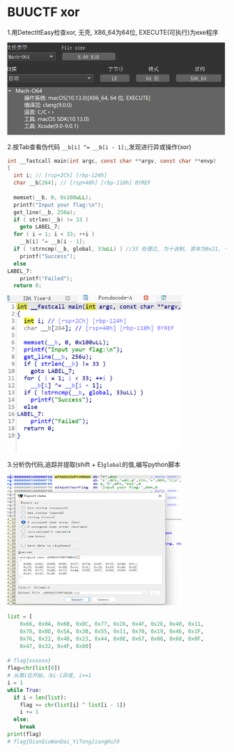 # BUUCTF xor
1.用DetectItEasy检查xor, 无壳, X86_64为64位, EXECUTE(可执行)为exe程序
    
<img src="image-1.png" width="500">

2.按Tab查看伪代码
`__b[i] ^= __b[i - 1];`,发现进行异或操作(xor)
```c
int __fastcall main(int argc, const char **argv, const char **envp)
{
  int i; // [rsp+2Ch] [rbp-124h]
  char __b[264]; // [rsp+40h] [rbp-110h] BYREF

  memset(__b, 0, 0x100uLL);
  printf("Input your flag:\n");
  get_line(__b, 256u);
  if ( strlen(__b) != 33 )
    goto LABEL_7;
  for ( i = 1; i < 33; ++i )
    __b[i] ^= __b[i - 1];
  if ( !strncmp(__b, global, 33uLL) ) //33 处理过, 为十进制, 原本为0x21, 十六进制
    printf("Success");
  else
LABEL_7:
    printf("Failed");
  return 0;
```
<img src="image.png"  width="400" />

3.分析伪代码,追踪并提取(shift + E)`global`的值,编写python脚本

<img src="image-2.png" width="400" height="300">

```python
list = [
    0x66, 0x0A, 0x6B, 0x0C, 0x77, 0x26, 0x4F, 0x2E, 0x40, 0x11, 
    0x78, 0x0D, 0x5A, 0x3B, 0x55, 0x11, 0x70, 0x19, 0x46, 0x1F, 
    0x76, 0x22, 0x4D, 0x23, 0x44, 0x0E, 0x67, 0x06, 0x68, 0x0F, 
    0x47, 0x32, 0x4F, 0x00]

# flag{xxxxxx}
flag=chr(list[0])
# 从第i位开始，与i-1异或, i>=1
i = 1
while True:
  if i < len(list):
    flag += chr(list[i] ^ list[i - 1])  
    i += 1
  else:
    break
print(flag)
# flag{QianQiuWanDai_YiTongJiangHu}O
```